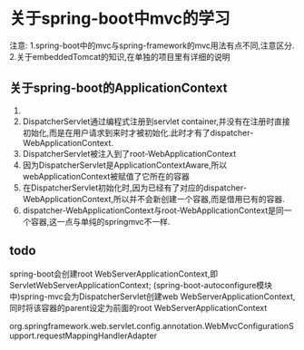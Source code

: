 # 关于spring-boot中mvc的学习
注意:
1.spring-boot中的mvc与spring-framework的mvc用法有点不同,注意区分.
2.关于embeddedTomcat的知识,在单独的项目里有详细的说明



## 关于spring-boot的ApplicationContext
1. 
2. DispatcherServlet通过编程式注册到servlet container,并没有在注册时直接初始化,而是在用户请求到来时才被初始化.此时才有了dispatcher-WebApplicationContext.
3. DispatcherServlet被注入到了root-WebApplicationContext
4. 因为DispatcherServlet是ApplicationContextAware,所以webApplicationContext被赋值了它所在的容器
5. 在DispatcherServlet初始化时,因为已经有了对应的dispatcher-WebApplicationContext,所以并不会新创建一个容器,而是借用已有的容器.
6. dispatcher-WebApplicationContext与root-WebApplicationContext是同一个容器,这一点与单纯的springmvc不一样.



## todo
spring-boot会创建root WebServerApplicationContext,即ServletWebServerApplicationContext;
(spring-boot-autoconfigure模块中)spring-mvc会为DispatcherServlet创建web WebServerApplicationContext, 同时将该容器的parent设定为前面的root WebServerApplicationContext



org.springframework.web.servlet.config.annotation.WebMvcConfigurationSupport.requestMappingHandlerAdapter


